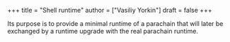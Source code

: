 +++
title = "Shell runtime"
author = ["Vasiliy Yorkin"]
draft = false
+++

Its purpose is to provide a minimal runtime of a parachain that
will later be exchanged by a runtime upgrade with the real
parachain runtime.
